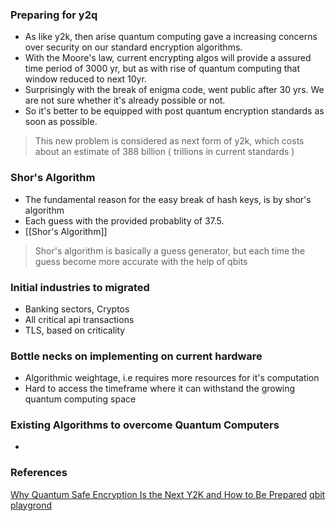 ### Preparing for y2q
- As like y2k, then arise quantum computing gave a increasing concerns over security on our standard encryption algorithms.
- With the Moore's law, current encrypting algos will provide a assured time period of 3000 yr, but as with rise of quantum computing that window reduced to next 10yr.
- Surprisingly with the break of enigma code, went public after 30 yrs. We are not sure whether it's already possible or not.
- So it's better to be equipped with post quantum encryption standards as soon as possible.

> This new problem is considered as next form of y2k, which costs about an estimate of 388 billion ( trillions in current standards )

### Shor's Algorithm
- The fundamental reason for the easy break of hash keys, is by shor's algorithm
- Each guess with the provided probablity of 37.5.
- [[Shor's Algorithm]]

> Shor's algorithm is basically a guess generator, but each time the guess become more accurate with the help of qbits
### Initial industries to migrated
- Banking sectors, Cryptos 
- All critical api transactions
- TLS, based on criticality

### Bottle necks on implementing on current hardware
- Algorithmic weightage, i.e requires more resources for it's computation
- Hard to access the timeframe where it can withstand the growing quantum computing space


### Existing Algorithms to overcome Quantum Computers
-  

### References
[Why Quantum Safe Encryption Is the Next Y2K and How to Be Prepared](https://www.youtube.com/watch?v=vw9pDvT7qmQ)
[qbit playgrond](https://quantum.ibm.com/composer/files/new)